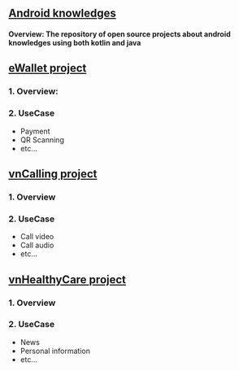 ## [Android knowledges](https://github.com/williamvietnam/android/tree/main/android-knowledges) 
#### Overview: The repository of open source projects about android knowledges using both kotlin and java

## [eWallet project](https://github.com/williamvietnam/android/tree/main/eWallet)
### 1. Overview:

### 2. UseCase
- Payment
- QR Scanning
- etc...

## [vnCalling project](https://github.com/williamvietnam/android/tree/main/vnCalling)
### 1. Overview

### 2. UseCase
- Call video
- Call audio
- etc...

## [vnHealthyCare project](https://github.com/williamvietnam/android/tree/main/vnHealthyCare)
### 1. Overview

### 2. UseCase
- News
- Personal information
- etc...